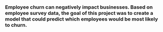 ### Employee churn can negatively impact businesses. Based on employee survey data, the goal of this project was to create a model that could predict which employees would be most likely to churn.

